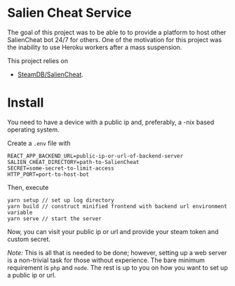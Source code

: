 # Salien Cheat Service
The goal of this project was to be able to to provide a platform to host
other SalienCheat bot 24/7 for others. One of the motivation for this
project was the inability to use Heroku workers after a mass suspension.

This project relies on
- [SteamDB/SalienCheat](https://github.com/SteamDatabase/SalienCheat).

# Install
You need to have a device with a public ip and, preferably, a -nix based
operating system.

Create a `.env` file with
```
REACT_APP_BACKEND_URL=public-ip-or-url-of-backend-server
SALIEN_CHEAT_DIRECTORY=path-to-SalienCheat
SECRET=some-secret-to-limit-access
HTTP_PORT=port-to-host-bot
```

Then, execute
```
yarn setup // set up log directory
yarn build // construct minified frontend with backend url environment variable
yarn serve // start the server
```

Now, you can visit your public ip or url and provide your steam token
and custom secret.

*Note:* This is all that is needed to be done; however, setting up a web server
is a non-trivial task for those without experience. The bare minimum requirement
is `php` and `node`. The rest is up to you on how you want to set up a public ip
or url.
